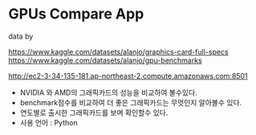 # GPUs Compare App

data by

https://www.kaggle.com/datasets/alanjo/graphics-card-full-specs
https://www.kaggle.com/datasets/alanjo/gpu-benchmarks

http://ec2-3-34-135-181.ap-northeast-2.compute.amazonaws.com:8501

- NVIDIA 와 AMD의 그래픽카드의 성능을 비교하여 볼수있다.
- benchmark점수를 비교하여 더 좋은 그래픽카드는 무엇인지 알아볼수 있다.
- 연도별로 출시한 그래픽카드를 보며 확인할수 있다.
- 사용 언어 : Python
